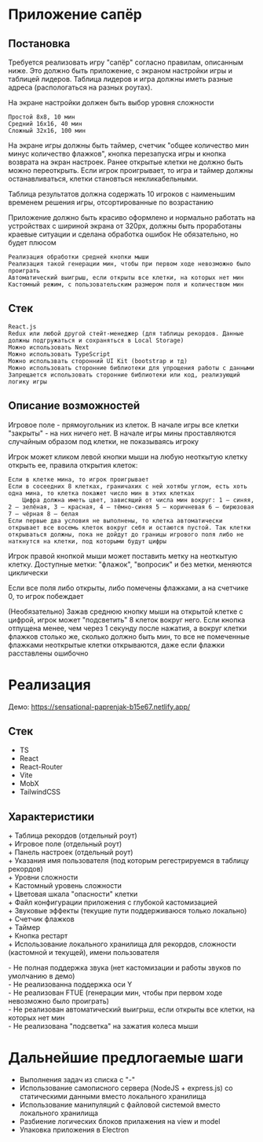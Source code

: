 
# Приложение сапёр
## Постановка

Требуется реализовать игру "сапёр" согласно правилам, описанным ниже. Это должно быть приложение, с экраном настройки игры и таблицей лидеров. Таблица лидеров и игра должны иметь разные адреса (распологаться на разных роутах).

На экране настройки должен быть выбор уровня сложности

    Простой 8x8, 10 мин
    Средний 16x16, 40 мин
    Сложный 32x16, 100 мин

На экране игры должны быть таймер, счетчик "общее количество мин минус количество флажков", кнопка перезапуска игры и кнопка возврата на экран настроек. Ранее открытые клетки не должно быть можно переоткрыть. Если игрок проигрывает, то игра и таймер должны останавливаться, клетки становться некликабельными.

Таблица результатов должна содержать 10 игроков с наименьшим временем решения игры, отсортированные по возрастанию

Приложение должно быть красиво оформлено и нормально работать на устройствах с шириной экрана от 320px, должны быть проработаны краевые ситуации и сделана обработка ошибок
Не обязательно, но будет плюсом

    Реализация обработки средней кнопки мыши
    Реализация такой генерации мин, чтобы при первом ходе невозможно было проиграть
    Автоматический выигрыш, если открыты все клетки, на которых нет мин
    Кастомный режим, с пользовательским размером поля и количеством мин

## Стек

    React.js
    Redux или любой другой стейт-менеджер (для таблицы рекордов. Данные должны подгружаться и сохраняться в Local Storage)
    Можно использовать Next
    Можно использовать TypeScript
    Можно использвать сторонний UI Kit (bootstrap и тд)
    Можно использовать сторонние библиотеки для упрощения работы с данными
    Запрещается использовать сторонние библиотеки или код, реализующий логику игры

## Описание возможностей

Игровое поле - прямоугольник из клеток. В начале игры все клетки "закрыты" - на них ничего нет. В начале игры мины проставляются случайным образом под клетки, не показываясь игроку

Игрок может кликом левой кнопки мыши на любую неоткытую клетку открыть ее, правила открытия клеток:

    Если в клетке мина, то игрок проигрывает
    Если в сосеедних 8 клетках, граничахих с ней хотябы углом, есть хоть одна мина, то клетка покажет число мин в этих клетках
        Цифра должна иметь цвет, зависящий от числа мин вокруг: 1 — синяя, 2 — зелёная, 3 — красная, 4 — тёмно-синяя 5 — коричневая 6 — бирюзовая 7 — чёрная 8 — белая
    Если первые два условия не выполнены, то клетка автоматически открывает все восемь клеток вокруг себя и остаются пустой. Так клетки открываться должны, пока не дойдут до границы игрового поля либо не наткнутся на клетки, под которыми будут цифры

Игрок правой кнопкой мыши может поставить метку на неоткытую клетку. Доступные метки: "флажок", "вопросик" и без метки, меняются циклически

Если все поля либо открыты, либо помечены флажками, а на счетчике 0, то игрок побеждает

(Необязательно) Зажав среднюю кнопку мыши на открытой клетке с цифрой, игрок может "подсветить" 8 клеток вокруг него. Если кнопка отпущена менее, чем через 1 секунду после нажатия, а вокруг клетки флажков столько же, сколько должно быть мин, то все не помеченные флажками неоткрытые клетки открываются, даже если флажки расставлены ошибочно


# Реализация

Демо: https://sensational-paprenjak-b15e67.netlify.app/

## Стек

* TS
* React
* React-Router
* Vite
* MobX
* TailwindCSS

## Характеристики

\+ Таблица рекордов (отдельный роут)  
\+ Игровое поле (отдельный роут)  
\+ Панель настроек (отдельный роут)  
\+ Указания имя пользователя (под которым регестрируемся в таблицу рекордов)  
\+ Уровни сложности  
\+ Кастомный уровень сложности  
\+ Цветовая шкала "опасности" клетки  
\+ Файл конфигурации приложения с глубокой кастомизацией  
\+ Звуковые эффекты (текущие пути поддерживаюся только локально)  
\+ Счетчик флажков  
\+ Таймер  
\+ Кнопка рестарт  
\+ Использование локального хранилища для рекордов, сложности (кастомной и текущей), имени пользователя  

\- Не полная поддержка звука (нет кастомизации и работы звуков по умолчанию в демо)  
\- Не реализованна поддержка оси Y  
\- Не реализован FTUE (генерации мин, чтобы при первом ходе невозможно было проиграть)  
\- Не реализован автоматический выигрыш, если открыты все клетки, на которых нет мин  
\- Не реализована "подсветка" на зажатия колеса мыши  


# Дальнейшие предлогаемые шаги
* Выполнения задач из списка с "-"
* Использование самописного сервера (NodeJS + express.js) со статическими данными вместо локального хранилища
* Использование манипуляций с файловой системой вместо локального хранилища
* Разбиение логических блоков прилажения на view и model
* Упаковка приложения в Electron
